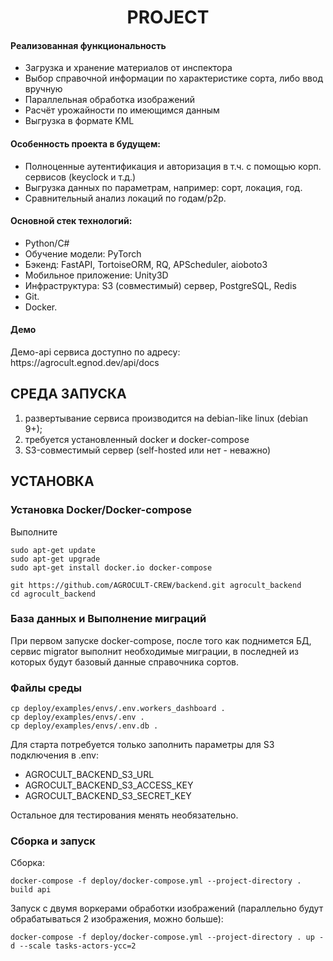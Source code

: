 <p align="center">
    <h1 align="center">PROJECT</h1>
</p>

<h4>Реализованная функциональность</h4>
<ul>
    <li>Загрузка и хранение материалов от инспектора</li>
    <li>Выбор справочной информации по характеристике сорта, либо ввод вручную</li>
    <li>Параллельная обработка изображений</li>
    <li>Расчёт урожайности по имеющимся данным</li>
    <li>Выгрузка в формате KML</li>
</ul>
<h4>Особенность проекта в будущем:</h4>
<ul>
 <li>Полноценные аутентификация и авторизация в т.ч. с помощью корп. сервисов (keyclock и т.д.)</li>
 <li>Выгрузка данных по параметрам, например: сорт, локация, год.</li>
 <li>Сравнительный анализ локаций по годам/p2p.</li>
 </ul>
<h4>Основной стек технологий:</h4>
<ul>
    <li>Python/C#</li>
	<li>Обучение модели: PyTorch</li>
	<li>Бэкенд: FastAPI, TortoiseORM, RQ, APScheduler, aioboto3</li>
	<li>Мобильное приложение: Unity3D</li>
	<li>Инфраструктура: S3 (совместимый) сервер, PostgreSQL, Redis</li>
	<li>Git.</li>
	<li>Docker.</li>

 </ul>
<h4>Демо</h4>
<p>Демо-api сервиса доступно по адресу: https://agrocult.egnod.dev/api/docs </p>


СРЕДА ЗАПУСКА
------------
1) развертывание сервиса производится на debian-like linux (debian 9+);
2) требуется установленный docker и docker-compose
3) S3-совместимый сервер (self-hosted или нет - неважно)

УСТАНОВКА
------------
### Установка Docker/Docker-compose

Выполните
~~~
sudo apt-get update
sudo apt-get upgrade
sudo apt-get install docker.io docker-compose

git https://github.com/AGROCULT-CREW/backend.git agrocult_backend
cd agrocult_backend
~~~
### База данных и Выполнение миграций

При первом запуске docker-compose, после того как поднимется БД, сервис migrator выполнит необходимые миграции, в последней из которых будут базовый данные справочника сортов.

### Файлы среды

~~~
cp deploy/examples/envs/.env.workers_dashboard .
cp deploy/examples/envs/.env .
cp deploy/examples/envs/.env.db .
~~~

Для старта потребуется только заполнить параметры для S3 подключения в .env:
- AGROCULT_BACKEND_S3_URL
- AGROCULT_BACKEND_S3_ACCESS_KEY
- AGROCULT_BACKEND_S3_SECRET_KEY

Остальное для тестирования менять необязательно.

### Сборка и запуск

Сборка:
~~~
docker-compose -f deploy/docker-compose.yml --project-directory . build api
~~~

Запуск с двумя воркерами обработки изображений (параллельно будут обрабатываться 2 изображения, можно больше):
~~~
docker-compose -f deploy/docker-compose.yml --project-directory . up -d --scale tasks-actors-ycc=2
~~~

